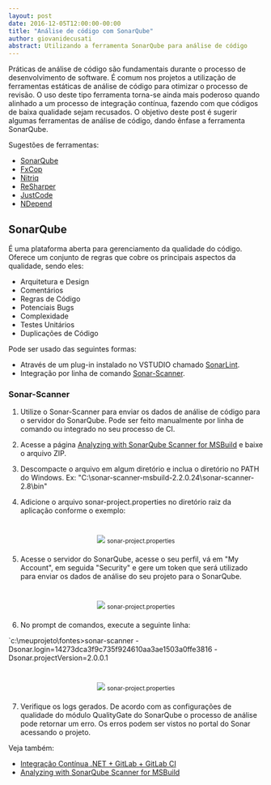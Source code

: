 ```yaml
---
layout: post
date: 2016-12-05T12:00:00-00:00
title: "Análise de código com SonarQube"
author: giovanidecusati
abstract: Utilizando a ferramenta SonarQube para análise de código
---
```

Práticas de análise de código são fundamentais durante o processo de desenvolvimento de software. É comum nos projetos a utilização de ferramentas estáticas de análise de código para otimizar o processo de revisão.
O uso deste tipo ferramenta torna-se ainda mais poderoso quando alinhado a um processo de integração contínua, fazendo com que códigos de baixa qualidade sejam recusados.
O objetivo deste post é sugerir algumas ferramentas de análise de código, dando ênfase a ferramenta SonarQube.     

Sugestões de ferramentas:
- [SonarQube](http://www.sonarqube.org)
- [FxCop](https://www.microsoft.com/en-us/download/details.aspx?id=6544)
- [Nitriq](www.nitriq.com)
- [ReSharper](https://www.jetbrains.com/resharper)
- [JustCode](http://www.telerik.com/products/justcode.aspx)
- [NDepend](http://www.ndepend.com)

## SonarQube
É uma plataforma aberta para gerenciamento da qualidade do código. Oferece um conjunto de regras que cobre os principais aspectos da qualidade, sendo eles:
- Arquitetura e Design
- Comentários
- Regras de Código
- Potenciais Bugs
- Complexidade
- Testes Unitários
- Duplicações de Código

Pode ser usado das seguintes formas:
- Através de um plug-in instalado no VSTUDIO chamado [SonarLint](http://www.sonarlint.org/visualstudio/).
- Integração por linha de comando [Sonar-Scanner](http://docs.sonarqube.org/display/SCAN/Analyzing+with+SonarQube+Scanner).


### Sonar-Scanner
1. Utilize o Sonar-Scanner para enviar os dados de análise de código para o servidor do SonarQube. Pode ser feito manualmente por linha de comando ou integrado no seu processo de CI.

2. Acesse a página [Analyzing with SonarQube Scanner for MSBuild](http://docs.sonarqube.org/display/SCAN/Analyzing+with+SonarQube+Scanner+for+MSBuild) e baixe o arquivo ZIP.

3. Descompacte o arquivo em algum diretório e inclua o diretório no PATH do Windows. Ex: "C:\sonar-scanner-msbuild-2.2.0.24\sonar-scanner-2.8\bin"

4. Adicione o arquivo sonar-project.properties no diretório raiz da aplicação conforme o exemplo:

<center style="margin: 20px">
  <img style="margin-top: 20px" src="{{ site.baseurl }}/content/2016-12-05-sonarqube-code-analysis/sonar-project.properties.png" />
  <small>sonar-project.properties</small>
</center>

5. Acesse o servidor do SonarQube, acesse o seu perfil, vá em "My Account", em seguida "Security" e gere um token que será utilizado para enviar os dados de análise do seu projeto para o SonarQube.

<center style="margin: 20px">
  <img style="margin-top: 20px" src="{{ site.baseurl }}/content/2016-12-05-sonarqube-code-analysis/generate-token.png" />
  <small>sonar-project.properties</small>
</center>

6. No prompt  de comandos, execute a seguinte linha:

`c:\meuprojeto\fontes>sonar-scanner -Dsonar.login=14273dca3f9c735f924610aa3ae1503a0ffe3816 -Dsonar.projectVersion=2.0.0.1

<center style="margin: 20px">
  <img style="margin-top: 20px" src="{{ site.baseurl }}/content/2016-12-05-sonarqube-code-analysis/command-prompt.png" />
  <small>sonar-project.properties</small>
</center> 

7. Verifique os logs gerados. De acordo com as configurações de qualidade do módulo QualityGate do SonarQube o processo de análise pode retornar um erro. Os erros podem ser vistos no portal do Sonar acessando o projeto.

Veja também:
- [Integração Contínua .NET + GitLab + GitLab CI](http://cwisoftware.github.io/drops/integra%C3%A7%C3%A3o-cont%C3%ADnua-com-gitlab-e-dotnet)
- [Analyzing with SonarQube Scanner for MSBuild](http://docs.sonarqube.org/display/SCAN/Analyzing+with+SonarQube+Scanner+for+MSBuild)
